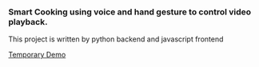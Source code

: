 
### Smart Cooking using voice and hand gesture to control video playback.

This project is written by python backend and javascript frontend

[Temporary Demo](https://www.youtube.com/watch?v=sFNb7HbCxKU)